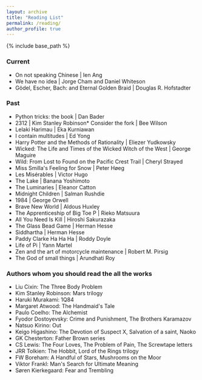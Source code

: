 ```yaml
---
layout: archive
title: "Reading List"
permalink: /reading/
author_profile: true
---
```


{% include base_path %}

### Current
* On not speaking Chinese \| Ien Ang
* We have no idea \| Jorge Cham and Daniel Whiteson
* Gödel, Escher, Bach: and Eternal Golden Braid \| Douglas R. Hofstadter

### Past
* Python tricks: the book \| Dan Bader
* 2312 \| Kim Stanley Robinson* Consider the fork \| Bee Wilson
* Lelaki Harimau \| Eka Kurniawan
* I contain multitudes \| Ed Yong
* Harry Potter and the Methods of Rationality \| Eliezer Yudkowsky
* Wicked: The Life and Times of the Wicked Witch of the West \| George Maguire
* Wild: From Lost to Found on the Pacific Crest Trail \| Cheryl Strayed
* Miss Smilla's Feeling for Snow \| Peter Høeg
* Les Misérables \| Victor Hugo
* The Lake \| Banana Yoshimoto
* The Luminaries \| Eleanor Catton
* Midnight Children \| Salman Rushdie
* 1984 \| George Orwell
* Brave New World \| Aldous Huxley
* The Apprenticeship of Big Toe P \| Rieko Matsuura
* All You Need Is Kill \| Hiroshi Sakurazaka
* The Glass Bead Game \| Herman Hesse
* Siddhartha \| Herman Hesse
* Paddy Clarke Ha Ha Ha \| Roddy Doyle
* Life of Pi \| Yann Martel
* Zen and the art of motorcycle maintenance \| Robert M. Pirsig
* The God of small things \| Arundhati Roy

### Authors whom you should read the all the works
* Liu Cixin: The Three Body Problem
* Kim Stanley Robinson: Mars trilogy
* Haruki Murakami: 1Q84
* Margaret Atwood: The Handmaid's Tale
* Paulo Coelho: The Alchemist
* Fyodor Dostoyevsky: Crime and Punishment, The Brothers Karamazov
* Natsuo Kirino: Out
* Keigo Higashino: The Devotion of Suspect X, Salvation of a saint, Naoko
* GK Chesterton: Father Brown series
* CS Lewis: The Four Loves, The Problem of Pain, The Screwtape letters
* JRR Tolkien: The Hobbit, Lord of the Rings trilogy
* FW Boreham: A Handful of Stars, Mushrooms on the Moor
* Viktor Frankl: Man's Search for Ultimate Meaning
* Søren Kierkegaard: Fear and Trembling
